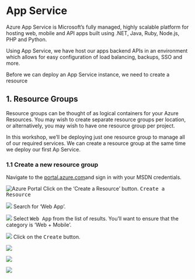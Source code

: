 # App Service
Azure App Service is Microsoft’s fully managed, highly scalable platform for hosting web, mobile and API apps built using .NET, Java, Ruby, Node.js, PHP and Python. 

Using App Service, we have host our apps backend APIs in an environment which allows for easy configuration of load balancing, backups, SSO and more. 

Before we can deploy an App Service instance, we need to create a resource 

## 1. Resource Groups
Resource groups can be thought of as logical containers for your Azure Resources. You may wish to create separate resource groups per location, or alternatively, you may wish to have one resource group per project.

In this workshop, we’ll be deploying just one resource group to manage all of our required services. We can create a resource group at the same time we deploy our first Ap Service. 

### 1.1 Create a new resource group 
Navigate to the [portal.azure.com](portal.azure.com)and sign in with your MSDN credentials. 

![Azure Portal](https://github.com/MikeCodesDotNet/Mobile-Cloud-Workshop/blob/walkthrough/Walkthrough%20Guide/Misc/APS1.png?raw=true)
Click on the ‘Create a Resource’ button. 
<kbd>Create a Resource</kbd>

![](https://github.com/MikeCodesDotNet/Mobile-Cloud-Workshop/blob/walkthrough/Walkthrough%20Guide/Misc/APS2.png?raw=true)
Search for ‘Web App’. 

![](https://github.com/MikeCodesDotNet/Mobile-Cloud-Workshop/blob/walkthrough/Walkthrough%20Guide/Misc/APS3.png?raw=true)
Select <kbd>Web App</kbd> from the list of results. You’ll want to ensure that the category is ‘Web + Mobile’. 

![](https://github.com/MikeCodesDotNet/Mobile-Cloud-Workshop/blob/walkthrough/Walkthrough%20Guide/Misc/APS4.png?raw=true)
Click on the <kbd>Create</kbd> button. 

![](https://github.com/MikeCodesDotNet/Mobile-Cloud-Workshop/blob/walkthrough/Walkthrough%20Guide/Misc/APS5.png?raw=true)


![](https://github.com/MikeCodesDotNet/Mobile-Cloud-Workshop/blob/walkthrough/Walkthrough%20Guide/Misc/APS6.png?raw=true)

![](https://github.com/MikeCodesDotNet/Mobile-Cloud-Workshop/blob/walkthrough/Walkthrough%20Guide/Misc/APS7.png?raw=true)


